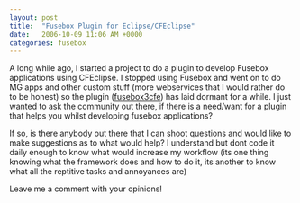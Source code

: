 ```yaml
---
layout: post
title:  "Fusebox Plugin for Eclipse/CFEclipse"
date:   2006-10-09 11:06 AM +0000
categories: fusebox
---
```

A long while ago, I started a project to do a plugin to develop Fusebox applications using CFEclipse. I stopped using Fusebox and went on to do MG apps and other custom stuff (more webservices that I would rather do to be honest) so the plugin (<a href="http://cfopen.org/projects/fusebox3cfe/">fusebox3cfe</a>) has laid dormant for a while. I just wanted to ask the community out there, if there is a need/want for a plugin that helps you whilst developing fusebox applications?

If so, is there anybody out there that I can shoot questions and would like to make suggestions as to what would help? I understand but dont code it daily enough to know what would increase my workflow (its one thing knowing what the framework does and how to do it, its another to know what all the reptitive tasks and annoyances are)

Leave me a comment with your opinions!